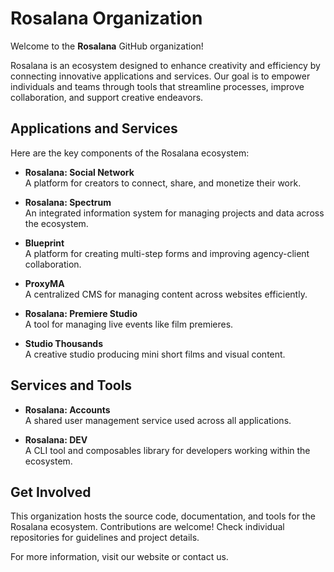 # Rosalana Organization

Welcome to the **Rosalana** GitHub organization!

Rosalana is an ecosystem designed to enhance creativity and efficiency by connecting innovative applications and services. Our goal is to empower individuals and teams through tools that streamline processes, improve collaboration, and support creative endeavors.

## Applications and Services

Here are the key components of the Rosalana ecosystem:

- **Rosalana: Social Network**  
  A platform for creators to connect, share, and monetize their work.

- **Rosalana: Spectrum**  
  An integrated information system for managing projects and data across the ecosystem.

- **Blueprint**  
  A platform for creating multi-step forms and improving agency-client collaboration.

- **ProxyMA**  
  A centralized CMS for managing content across websites efficiently.

- **Rosalana: Premiere Studio**  
  A tool for managing live events like film premieres.

- **Studio Thousands**  
  A creative studio producing mini short films and visual content.

## Services and Tools

- **Rosalana: Accounts**  
  A shared user management service used across all applications.

- **Rosalana: DEV**  
  A CLI tool and composables library for developers working within the ecosystem.

## Get Involved

This organization hosts the source code, documentation, and tools for the Rosalana ecosystem. Contributions are welcome! Check individual repositories for guidelines and project details.

For more information, visit our website or contact us.
